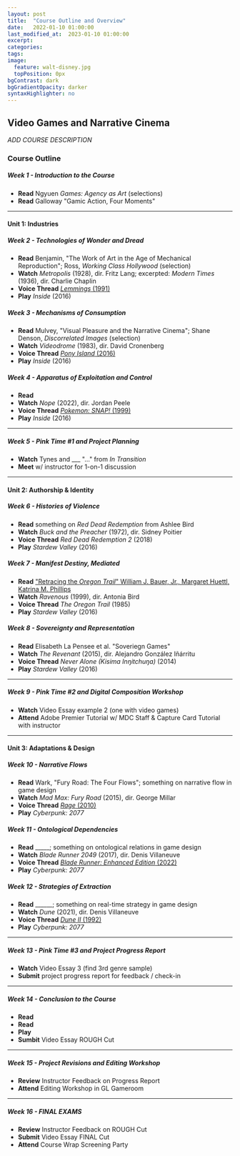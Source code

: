 ```yaml
---
layout: post
title:  "Course Outline and Overview"
date:   2022-01-10 01:00:00
last_modified_at:  2023-01-10 01:00:00
excerpt: 
categories: 
tags:  
image:
  feature: walt-disney.jpg
  topPosition: 0px
bgContrast: dark
bgGradientOpacity: darker
syntaxHighlighter: no
---
```

## Video Games and Narrative Cinema

*ADD COURSE DESCRIPTION*

### Course Outline

##### **Week 1 - Introduction to the Course**

- **Read** Ngyuen *Games: Agency as Art* (selections)
- **Read** Galloway "Gamic Action, Four Moments"

---

#### Unit 1: Industries 

##### **Week 2 - Technologies of Wonder and Dread**

- **Read** Benjamin, "The Work of Art in the Age of Mechanical Reproduction"; Ross, *Working Class Hollywood* (selection)
- **Watch** *Metropolis* (1928), dir. Fritz Lang; excerpted: *Modern Times* (1936), dir. Charlie Chaplin
- **Voice Thread** [*Lemmings* (1991)](https://www.youtube.com/watch?v=xB94GO6KYeg)
- **Play** *Inside* (2016)

##### **Week 3 - Mechanisms of Consumption**
- **Read** Mulvey, "Visual Pleasure and the Narrative Cinema"; Shane Denson, *Discorrelated Images* (selection)
- **Watch** *Videodrome* (1983), dir. David Cronenberg
- **Voice Thread** [*Pony Island* (2016)](https://www.youtube.com/watch?v=xwZGarhGBgc)
- **Play** *Inside* (2016)

##### **Week 4 - Apparatus of Exploitation and Control**
- **Read** 
- **Watch** *Nope* (2022), dir. Jordan Peele
- **Voice Thread** [*Pokemon: SNAP!* (1999)](https://www.youtube.com/watch?v=rVvqqJGEeHc)
- **Play** *Inside* (2016)

---

##### **Week 5 - Pink Time #1 and Project Planning**
- **Watch** Tynes and ___ "..." from *In Transition*
- **Meet** w/ instructor for 1-on-1 discussion

---

#### Unit 2: Authorship & Identity

##### **Week 6 - Histories of Violence** 
- **Read** something on *Red Dead Redemption* from Ashlee Bird
- **Watch** *Buck and the Preacher* (1972), dir. Sidney Poitier
- **Voice Thread** *Red Dead Redemption 2* (2018)
- **Play** *Stardew Valley* (2016)

##### **Week 7 - Manifest Destiny, Mediated** 
- **Read** ["Retracing the *Oregon Trail*" William J. Bauer, Jr., Margaret Huettl, Katrina M. Phillips](https://online.ucpress.edu/ch/article-abstract/99/3/53/189887/Retracing-The-Oregon-Trail)
- **Watch** *Ravenous* (1999), dir. Antonia Bird
- **Voice Thread** *The Oregon Trail* (1985)
- **Play** *Stardew Valley* (2016)

##### **Week 8 - Sovereignty and Representation** 
- **Read** Elisabeth La Pensee et al. "Soveriegn Games"
- **Watch** *The Revenant* (2015), dir. Alejandro González Iñárritu
- **Voice Thread** *Never Alone (Kisima Inŋitchuŋa)* (2014)
- **Play** *Stardew Valley* (2016)

---

##### **Week 9 - Pink Time #2 and Digital Composition Workshop** 
- **Watch** Video Essay example 2 (one with video games)
- **Attend** Adobe Premier Tutorial w/ MDC Staff & Capture Card Tutorial with instructor

---

#### Unit 3: Adaptations & Design

##### **Week 10 - Narrative Flows**
- **Read** Wark, "Fury Road: The Four Flows"; something on narrative flow in game design
- **Watch** *Mad Max: Fury Road* (2015), dir. George Millar 
- **Voice Thread** [*Rage* (2010)](https://www.youtube.com/watch?v=GcdUFAphJKc)
- **Play** *Cyberpunk: 2077*

##### **Week 11 - Ontological Dependencies**
- **Read** _____; something on ontological relations in game design
- **Watch** *Blade Runner 2049* (2017), dir. Denis Villaneuve
- **Voice Thread** [*Blade Runner: Enhanced Edition* (2022)](https://www.youtube.com/watch?v=lyrVyBj0yHM)
- **Play** *Cyberpunk: 2077*

##### **Week 12 - Strategies of Extraction**
- **Read** ______; something on real-time strategy in game design
- **Watch** *Dune* (2021), dir. Denis Villaneuve
- **Voice Thread** [*Dune II* (1992)](https://www.youtube.com/watch?v=gOscXf0Fpmk)
- **Play** *Cyberpunk: 2077*

---

##### **Week 13 - Pink Time #3 and Project Progress Report** 
- **Watch** Video Essay 3 (find 3rd genre sample)
- **Submit** project progress report for feedback / check-in

---

##### **Week 14 - Conclusion to the Course**
- **Read** 
- **Read** 
- **Play**
- **Sumbit** Video Essay ROUGH Cut

---

##### **Week 15 - Project Revisions and Editing Workshop**
- **Review** Instructor Feedback on Progress Report 
- **Attend** Editing Workshop in GL Gameroom

---

##### **Week 16 - FINAL EXAMS**
- **Review** Instructor Feedback on ROUGH Cut
- **Submit** Video Essay FINAL Cut
- **Attend** Course Wrap Screening Party
